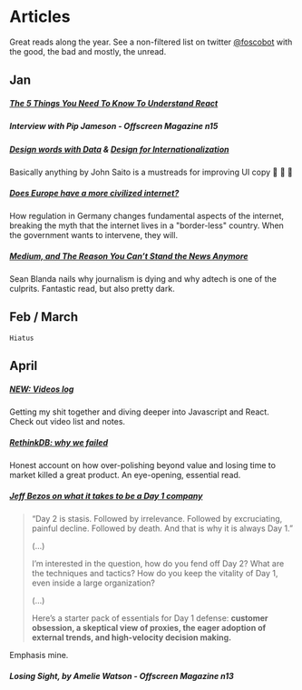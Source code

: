 # Articles

Great reads along the year. See a non-filtered list on twitter [@foscobot](twitter.com/foscobot) with the good, the bad and mostly, the unread.

## Jan

##### [The 5 Things You Need To Know To Understand React](https://medium.com/@sachagreif/the-5-things-you-need-to-know-to-understand-react-a1dbd5d114a3#.w78tvztm0)

##### Interview with Pip Jameson - Offscreen Magazine n15

##### [Design words with Data](https://medium.com/dropbox-design/design-words-with-data-fe3c525994e7#.hoaczunvx) & [Design for Internationalization](https://medium.com/dropbox-design/design-for-internationalization-24c12ea6b38f#.hin553tqv)
Basically anything by John Saito is a mustreads for improving UI copy :clap: :clap: :clap:

##### [Does Europe have a more civilized internet?](https://theoutline.com/post/882/does-europe-have-a-more-civilized-internet)

How regulation in Germany changes fundamental aspects of the internet, breaking the myth that the internet lives in a "border-less" country. When the government wants to intervene, they will.

##### [Medium, and The Reason You Can’t Stand the News Anymore](https://medium.com/@SeanBlanda/medium-and-the-reason-you-cant-stand-the-news-anymore-c98068fec3f8#.d4walq1sl)

Sean Blanda nails why journalism is dying and why adtech is one of the culprits. Fantastic read, but also pretty dark.

## Feb / March

`Hiatus`

## April

##### [NEW: Videos log](./videos/videos.md)

Getting my shit together and diving deeper into Javascript and React. Check out video list and notes.

##### [RethinkDB: why we failed](http://www.defstartup.org/2017/01/18/why-rethinkdb-failed.html)

Honest account on how over-polishing beyond value and losing time to market killed a great product. An eye-opening, essential read.

##### [Jeff Bezos on what it takes to be a Day 1 company](https://www.sec.gov/Archives/edgar/data/1018724/000119312517120198/d373368dex991.htm)

> “Day 2 is stasis. Followed by irrelevance. Followed by excruciating, painful decline. Followed by death. And that is why it is always Day 1.”
>
> (...)
>
> I’m interested in the question, how do you fend off Day 2? What are the techniques and tactics? How do you keep the vitality of Day 1, even inside a large organization?
>
> (...)
>
> Here’s a starter pack of essentials for Day 1 defense: **customer obsession, a skeptical view of proxies, the eager adoption of external trends, and high-velocity decision making.**

Emphasis mine.

##### Losing Sight, by Amelie Watson - Offscreen Magazine n13
